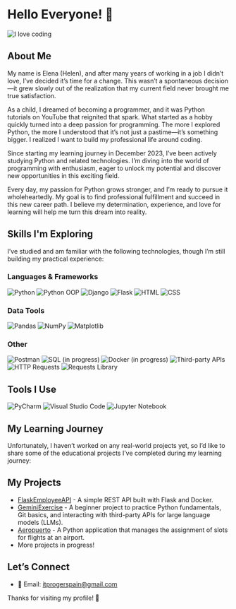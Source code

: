 # Hello Everyone! 👋

![I love coding](https://media3.giphy.com/media/v1.Y2lkPTc5MGI3NjExazBxZmx2OGEwdmpkaWhldzZvd29yZGNiaHA5Yms5NmRwM2drbXdleSZlcD12MV9pbnRlcm5hbF9naWZfYnlfaWQmY3Q9Zw/f4ztZcdm9Fi90vL4Zd/giphy.gif)

## About Me
My name is Elena (Helen), and after many years of working in a job I didn’t love, I’ve decided it’s time for a change. This wasn’t a spontaneous decision—it grew slowly out of the realization that my current field never brought me true satisfaction.

As a child, I dreamed of becoming a programmer, and it was Python tutorials on YouTube that reignited that spark. What started as a hobby quickly turned into a deep passion for programming. The more I explored Python, the more I understood that it’s not just a pastime—it’s something bigger. I realized I want to build my professional life around coding.

Since starting my learning journey in December 2023, I’ve been actively studying Python and related technologies. I’m diving into the world of programming with enthusiasm, eager to unlock my potential and discover new opportunities in this exciting field.

Every day, my passion for Python grows stronger, and I’m ready to pursue it wholeheartedly. My goal is to find professional fulfillment and succeed in this new career path. I believe my determination, experience, and love for learning will help me turn this dream into reality.

## Skills I'm Exploring
I’ve studied and am familiar with the following technologies, though I’m still building my practical experience:

### Languages & Frameworks
![Python](https://img.shields.io/badge/-Python-3776AB?style=flat&logo=python&logoColor=white) ![Python OOP](https://img.shields.io/badge/-Python_OOP-3776AB?style=flat&logo=python&logoColor=white) ![Django](https://img.shields.io/badge/-Django-092E20?style=flat&logo=django&logoColor=white) ![Flask](https://img.shields.io/badge/-Flask-000000?style=flat&logo=flask&logoColor=white) ![HTML](https://img.shields.io/badge/-HTML-E34F26?style=flat&logo=html5&logoColor=white) ![CSS](https://img.shields.io/badge/-CSS-1572B6?style=flat&logo=css3&logoColor=white)

### Data Tools
![Pandas](https://img.shields.io/badge/-Pandas-150458?style=flat&logo=pandas&logoColor=white) ![NumPy](https://img.shields.io/badge/-NumPy-013243?style=flat&logo=numpy&logoColor=white) ![Matplotlib](https://img.shields.io/badge/-Matplotlib-11557C?style=flat&logo=matplotlib&logoColor=white)

### Other
![Postman](https://img.shields.io/badge/-Postman-FF6C37?style=flat&logo=postman&logoColor=white) ![SQL (in progress)](https://img.shields.io/badge/-SQL%20(in_progress)-4479A1?style=flat&logo=postgresql&logoColor=white) ![Docker (in progress)](https://img.shields.io/badge/-Docker%20(in_progress)-2496ED?style=flat&logo=docker&logoColor=white) ![Third-party APIs](https://img.shields.io/badge/-Third_party_APIs-6E40C9?style=flat&logo=apiblueprint&logoColor=white) ![HTTP Requests](https://img.shields.io/badge/-HTTP_Requests-EA580C?style=flat&logo=httpie&logoColor=white) ![Requests Library](https://img.shields.io/badge/-Requests-FF5733?style=flat&logo=python&logoColor=white)
  
## Tools I Use
![PyCharm](https://img.shields.io/badge/-PyCharm-000000?style=flat&logo=pycharm&logoColor=white) ![Visual Studio Code](https://img.shields.io/badge/-Visual_Studio_Code-007ACC?style=flat&logo=visual-studio-code&logoColor=white) ![Jupyter Notebook](https://img.shields.io/badge/-Jupyter_Notebook-F37626?style=flat&logo=jupyter&logoColor=white)

## My Learning Journey
Unfortunately, I haven’t worked on any real-world projects yet, so I’d like to share some of the educational projects I’ve completed during my learning journey:

## My Projects
- [FlaskEmployeeAPI](https://github.com/itprogerspain/FlaskEmployeeAPI) - A simple REST API built with Flask and Docker.  
- [GeminiExercise](https://github.com/itprogerspain/GeminiExercise) - A beginner project to practice Python fundamentals, Git basics, and interacting with third-party APIs for large language models (LLMs).  
- [Aeropuerto](https://github.com/itprogerspain/Aeropuerto) - A Python application that manages the assignment of slots for flights at an airport.  
- More projects in progress!

## Let’s Connect
- 📧 Email: itprogerspain@gmail.com

Thanks for visiting my profile! 🚀


